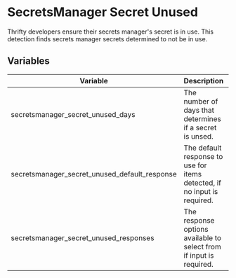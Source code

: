 # SecretsManager Secret Unused

Thrifty developers ensure their secrets manager's secret is in use. This detection finds secrets manager secrets determined to not be in use.

## Variables

| Variable | Description | Default |
| - | - | - |
| secretsmanager_secret_unused_days | The number of days that determines if a secret is unsed. | 90 |
| secretsmanager_secret_unused_default_response | The default response to use for items detected, if no input is required. | "notify" |
| secretsmanager_secret_unused_responses | The response options available to select from if input is required. | ["skip", "delete"] |